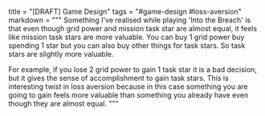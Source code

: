 title = "[DRAFT] Game Design"
tags = "#game-design #loss-aversion"
markdown = """
Something I've realised while playing 'Into the Breach' is that even though grid power and mission task star are almost equal, it feels like mission task stars are more valuable. You can buy 1 grid power buy spending 1 star but you can also buy other things for task stars. So task stars are slightly more valuable.

For example, if you lose 2 grid power to gain 1 task star it is a bad decision, but it gives the sense of accomplishment to gain task stars. This is interesting twist in loss aversion because in this case something you are going to gain feels more valuable than something you already have even though they are almost equal.
"""